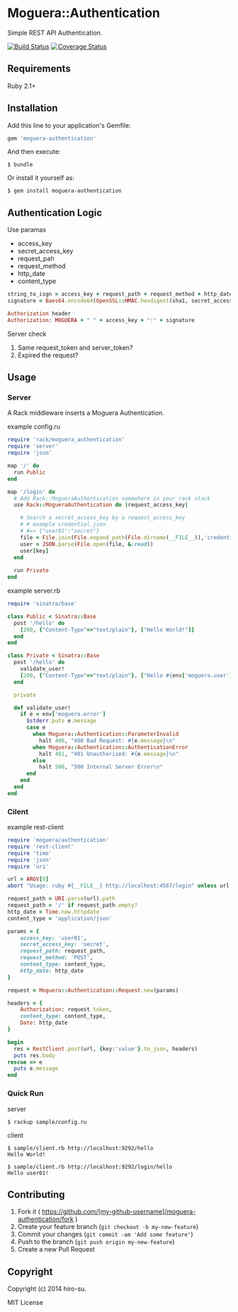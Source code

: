 # Moguera::Authentication

Simple REST API Authentication.

[![Build Status](https://travis-ci.org/moguera/moguera-authentication.svg)](https://travis-ci.org/moguera/moguera-authentication)
[![Coverage Status](https://coveralls.io/repos/moguera/moguera-authentication/badge.png?branch=master)](https://coveralls.io/r/moguera/moguera-authentication?branch=master)

## Requirements

Ruby 2.1+

## Installation

Add this line to your application's Gemfile:

```ruby
gem 'moguera-authentication'
```

And then execute:

    $ bundle

Or install it yourself as:

    $ gem install moguera-authentication

## Authentication Logic
Use paramas

- access_key
- secret_access_key
- request_pah
- request_method
- http_date
- content_type

```ruby
string_to_isgn = access_key + request_path + request_method + http_date + conetnt_type
signature = Baes64.encode64(OpenSSL::HMAC.hexdigest(sha1, secret_access_key, string_to_sign)

Authorization header
Authorization: MOGUERA + " " + access_key + ":" + signature
```

Server check

1. Same request_token and server_token?
2. Expired the request?

## Usage

### Server
A Rack middleware inserts a Moguera Authentication.

example config.ru

```ruby
require 'rack/moguera_authentication'
require 'server'
require 'json'

map '/' do
  run Public
end

map '/login' do
  # Add Rack::MogueraAuthentication somewhere in your rack stack
  use Rack::MogueraAuthentication do |request_access_key|

    # Search a secret_access_key by a request_access_key
    # # example credential.json
    # #=> {"user01":"secret"}
    file = File.join(File.expand_path(File.dirname(__FILE__)),'credential.json')
    user = JSON.parse(File.open(file, &:read))
    user[key]
  end
  
  run Private
end
```

example server.rb

```ruby
require 'sinatra/base'

class Public < Sinatra::Base
  post '/hello' do
    [200, {"Content-Type"=>"text/plain"}, ["Hello World!"]]
  end
end

class Private < Sinatra::Base
  post '/hello' do
    validate_user!
    [200, {"Content-Type"=>"text/plain"}, ["Hello #{env['moguera.user'].access_key}!"]]
  end

  private

  def validate_user!
    if e = env['moguera.error']
      $stderr.puts e.message
      case e
        when Moguera::Authentication::ParameterInvalid
          halt 400, "400 Bad Request: #{e.message}\n"
        when Moguera::Authentication::AuthenticationError
          halt 401, "401 Unauthorized: #{e.message}\n"
        else
          halt 500, "500 Internal Server Error\n"
      end
    end
  end
end
```

### Cilent

example rest-client

```ruby
require 'moguera/authentication'
require 'rest-client'
require 'time'
require 'json'
require 'uri'

url = ARGV[0]
abort "Usage: ruby #{__FILE__} http://localhost:4567/login" unless url

request_path = URI.parse(url).path
request_path = '/' if request_path.empty?
http_date = Time.now.httpdate
content_type = 'application/json'

params = {
    access_key: 'user01',
    secret_access_key: 'secret',
    request_path: request_path,
    request_method: 'POST',
    content_type: content_type,
    http_date: http_date
}

request = Moguera::Authentication::Request.new(params)

headers = {
    Authorization: request.token,
    content_type: content_type,
    Date: http_date
}

begin
  res = RestClient.post(url, {key:'value'}.to_json, headers)
  puts res.body
rescue => e
  puts e.message
end
```

### Quick Run

server

```
$ rackup sample/config.ru
```

client

```
$ sample/client.rb http://localhost:9292/hello
Hello World!

$ sample/client.rb http://localhost:9292/login/hello
Hello user01!
```

## Contributing

1. Fork it ( https://github.com/[my-github-username]/moguera-authentication/fork )
2. Create your feature branch (`git checkout -b my-new-feature`)
3. Commit your changes (`git commit -am 'Add some feature'`)
4. Push to the branch (`git push origin my-new-feature`)
5. Create a new Pull Request

## Copyright

Copyright (c) 2014 hiro-su.

MIT License